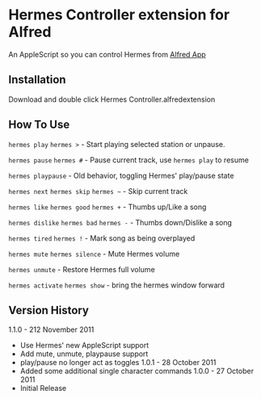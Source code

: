 Hermes Controller extension for Alfred
======================================
An AppleScript so you can control Hermes from [Alfred App](http://www.alfredapp.com)

Installation
------------
Download and double click Hermes Controller.alfredextension

How To Use
----------
`hermes play`
`hermes >` - Start playing selected station or unpause.

`hermes pause`
`hermes #` - Pause current track, use `hermes play` to resume

`hermes playpause` - Old behavior, toggling Hermes' play/pause state

`hermes next`
`hermes skip`
`hermes ~`  - Skip current track

`hermes like`
`hermes good`
`hermes +` - Thumbs up/Like a song

`hermes dislike`
`hermes bad`
`hermes -` - Thumbs down/Dislike a song

`hermes tired`
`hermes !` - Mark song as being overplayed

`hermes mute`
`hermes silence` - Mute Hermes volume

`hermes unmute` - Restore Hermes full volume

`hermes activate`
`hermes show` - bring the hermes window forward

Version History
---------------
1.1.0 - 212 November 2011
 - Use Hermes' new AppleScript support
 - Add mute, unmute, playpause support
 - play/pause no longer act as toggles
1.0.1 - 28 October 2011
 - Added some additional single character commands
1.0.0 - 27 October 2011
 - Initial Release
